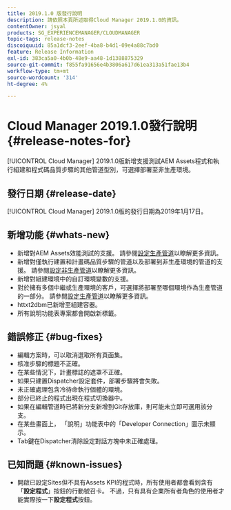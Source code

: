 ```yaml
---
title: 2019.1.0 版發行說明
description: 請依照本頁所述取得Cloud Manager 2019.1.0的資訊。
contentOwner: jsyal
products: SG_EXPERIENCEMANAGER/CLOUDMANAGER
topic-tags: release-notes
discoiquuid: 85a1dcf3-2eef-4ba8-b4d1-09e4a88c7bd0
feature: Release Information
exl-id: 383ca5a0-4b0b-48e9-aa48-1d1388875329
source-git-commit: f855fa91656e4b3806a617d61ea313a51fae13b4
workflow-type: tm+mt
source-wordcount: '314'
ht-degree: 4%

---
```


# Cloud Manager 2019.1.0發行說明 {#release-notes-for}

[!UICONTROL Cloud Manager] 2019.1.0版新增支援測試AEM Assets程式和執行組建和程式碼品質步驟的其他管道型別，可選擇部署至非生產環境。

## 發行日期 {#release-date}

[!UICONTROL Cloud Manager] 2019.1.0版的發行日期為2019年1月17日。

## 新增功能 {#whats-new}

* 新增對AEM Assets效能測試的支援。 請參閱[設定生產管道](/help/using/production-pipelines.md)以瞭解更多資訊。
* 新增對僅執行建置和計畫碼品質步驟的管道以及部署到非生產環境的管道的支援。 請參閱[設定非生產管道](/help/using/non-production-pipelines.md)以瞭解更多資訊。
* 新增對組建環境中的自訂環境變數的支援。
* 對於擁有多個中繼或生產環境的客戶，可選擇將部署至哪個環境作為生產管道的一部分。 請參閱[設定生產管道](/help/using/production-pipelines.md)以瞭解更多資訊。
* httxt2dbm已新增至組建容器。
* 所有說明功能表專案都會開啟新標籤。

## 錯誤修正 {#bug-fixes}

* 編輯方案時，可以取消選取所有頁面集。
* 核准步驟的標題不正確。
* 在某些情況下，計畫標誌的遮罩不正確。
* 如果只建置Dispatcher設定套件，部署步驟將會失敗。
* 未正確處理包含冷待命執行個體的環境。
* 部分已終止的程式出現在程式切換器中。
* 如果在編輯管道時已將新分支新增到Git存放庫，則可能未立即可選用該分支。
* 在某些畫面上， 「說明」功能表中的「Developer Connection」圖示未顯示。
* Tab鍵在Dispatcher清除設定對話方塊中未正確處理。

## 已知問題 {#known-issues}

* 開啟已設定Sites但不具有Assets KPI的程式時，所有使用者都會看到含有「**設定程式**」按鈕的行動號召卡。 不過，只有具有企業所有者角色的使用者才能實際按一下&#x200B;**設定程式**&#x200B;按鈕。
